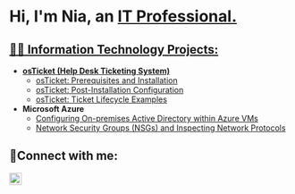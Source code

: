 <h1>Hi, I'm Nia, an <a href="https://www.linkedin.com/in/niara-dunn/">IT Professional.</h1>

<h2>👨‍💻 Information Technology Projects:</h2>

- <b>osTicket (Help Desk Ticketing System)</b>
  - [osTicket: Prerequisites and Installation](https://github.com/NDunn244/osticket-prereq/tree/main)
  - [osTicket: Post-Installation Configuration](https://github.com/NDunn244/post-install-config/tree/main)
  - [osTicket: Ticket Lifecycle Examples]()
- <b>Microsoft Azure</b>
  - [Configuring On-premises Active Directory within Azure VMs]()
  - [Network Security Groups (NSGs) and Inspecting Network Protocols](https://github.com/NDunn244/azure-network-protocol/tree/main)

<h2>🤳Connect with me:</h2>

[<img align="left" alt="Josh | LinkedIn" width="22px" src="https://cdn.jsdelivr.net/npm/simple-icons@v3/icons/linkedin.svg" />][linkedin]

[linkedin]: https://www.linkedin.com/in/niara-dunn/
